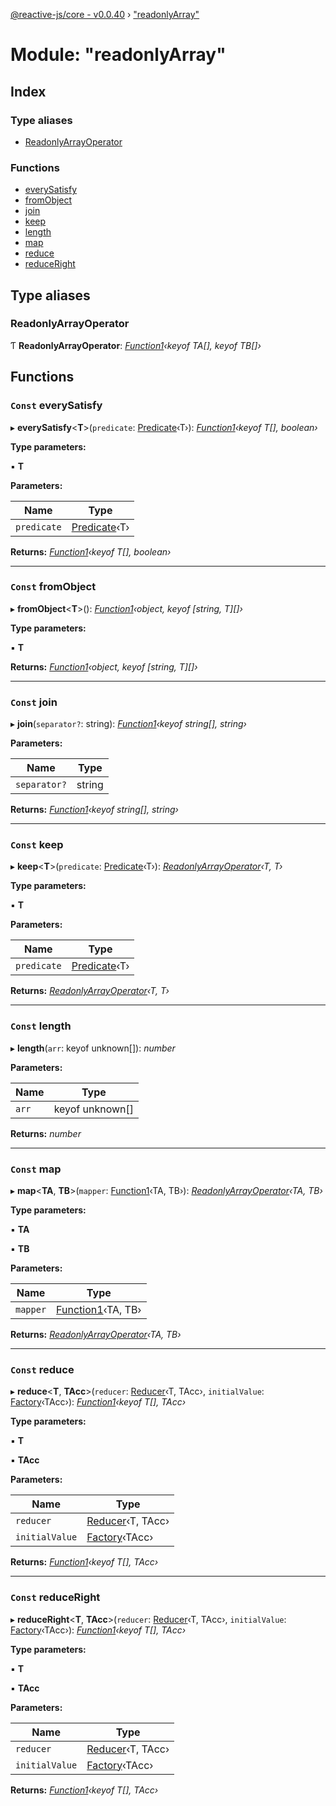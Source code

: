 [@reactive-js/core - v0.0.40](../README.md) › ["readonlyArray"](_readonlyarray_.md)

# Module: "readonlyArray"

## Index

### Type aliases

* [ReadonlyArrayOperator](_readonlyarray_.md#readonlyarrayoperator)

### Functions

* [everySatisfy](_readonlyarray_.md#const-everysatisfy)
* [fromObject](_readonlyarray_.md#const-fromobject)
* [join](_readonlyarray_.md#const-join)
* [keep](_readonlyarray_.md#const-keep)
* [length](_readonlyarray_.md#const-length)
* [map](_readonlyarray_.md#const-map)
* [reduce](_readonlyarray_.md#const-reduce)
* [reduceRight](_readonlyarray_.md#const-reduceright)

## Type aliases

###  ReadonlyArrayOperator

Ƭ **ReadonlyArrayOperator**: *[Function1](_functions_.md#function1)‹keyof TA[], keyof TB[]›*

## Functions

### `Const` everySatisfy

▸ **everySatisfy**<**T**>(`predicate`: [Predicate](_functions_.md#predicate)‹T›): *[Function1](_functions_.md#function1)‹keyof T[], boolean›*

**Type parameters:**

▪ **T**

**Parameters:**

Name | Type |
------ | ------ |
`predicate` | [Predicate](_functions_.md#predicate)‹T› |

**Returns:** *[Function1](_functions_.md#function1)‹keyof T[], boolean›*

___

### `Const` fromObject

▸ **fromObject**<**T**>(): *[Function1](_functions_.md#function1)‹object, keyof [string, T][]›*

**Type parameters:**

▪ **T**

**Returns:** *[Function1](_functions_.md#function1)‹object, keyof [string, T][]›*

___

### `Const` join

▸ **join**(`separator?`: string): *[Function1](_functions_.md#function1)‹keyof string[], string›*

**Parameters:**

Name | Type |
------ | ------ |
`separator?` | string |

**Returns:** *[Function1](_functions_.md#function1)‹keyof string[], string›*

___

### `Const` keep

▸ **keep**<**T**>(`predicate`: [Predicate](_functions_.md#predicate)‹T›): *[ReadonlyArrayOperator](_readonlyarray_.md#readonlyarrayoperator)‹T, T›*

**Type parameters:**

▪ **T**

**Parameters:**

Name | Type |
------ | ------ |
`predicate` | [Predicate](_functions_.md#predicate)‹T› |

**Returns:** *[ReadonlyArrayOperator](_readonlyarray_.md#readonlyarrayoperator)‹T, T›*

___

### `Const` length

▸ **length**(`arr`: keyof unknown[]): *number*

**Parameters:**

Name | Type |
------ | ------ |
`arr` | keyof unknown[] |

**Returns:** *number*

___

### `Const` map

▸ **map**<**TA**, **TB**>(`mapper`: [Function1](_functions_.md#function1)‹TA, TB›): *[ReadonlyArrayOperator](_readonlyarray_.md#readonlyarrayoperator)‹TA, TB›*

**Type parameters:**

▪ **TA**

▪ **TB**

**Parameters:**

Name | Type |
------ | ------ |
`mapper` | [Function1](_functions_.md#function1)‹TA, TB› |

**Returns:** *[ReadonlyArrayOperator](_readonlyarray_.md#readonlyarrayoperator)‹TA, TB›*

___

### `Const` reduce

▸ **reduce**<**T**, **TAcc**>(`reducer`: [Reducer](_functions_.md#reducer)‹T, TAcc›, `initialValue`: [Factory](_functions_.md#factory)‹TAcc›): *[Function1](_functions_.md#function1)‹keyof T[], TAcc›*

**Type parameters:**

▪ **T**

▪ **TAcc**

**Parameters:**

Name | Type |
------ | ------ |
`reducer` | [Reducer](_functions_.md#reducer)‹T, TAcc› |
`initialValue` | [Factory](_functions_.md#factory)‹TAcc› |

**Returns:** *[Function1](_functions_.md#function1)‹keyof T[], TAcc›*

___

### `Const` reduceRight

▸ **reduceRight**<**T**, **TAcc**>(`reducer`: [Reducer](_functions_.md#reducer)‹T, TAcc›, `initialValue`: [Factory](_functions_.md#factory)‹TAcc›): *[Function1](_functions_.md#function1)‹keyof T[], TAcc›*

**Type parameters:**

▪ **T**

▪ **TAcc**

**Parameters:**

Name | Type |
------ | ------ |
`reducer` | [Reducer](_functions_.md#reducer)‹T, TAcc› |
`initialValue` | [Factory](_functions_.md#factory)‹TAcc› |

**Returns:** *[Function1](_functions_.md#function1)‹keyof T[], TAcc›*
